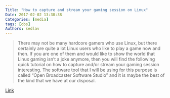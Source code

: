 ```yaml
---
Title: "How to capture and stream your gaming session on Linux"
Date: 2017-02-02 13:30:38
Categories: [media]
tags: [obs]
Authors: sedlav
---
```


> There may not be many hardcore gamers who use Linux, but there certainly are quite a lot Linux users who like to play a game now and then. If you are one of them and would like to show the world that Linux gaming isn’t a joke anymore, then you will find the following quick tutorial on how to capture and/or stream your gaming session interesting. The software tool that I will be using for this purpose is called “Open Broadcaster Software Studio” and it is maybe the best of the kind that we have at our disposal.

[Link](https://www.howtoforge.com/tutorial/how-to-capture-and-stream-your-gaming-session-on-linux/)
